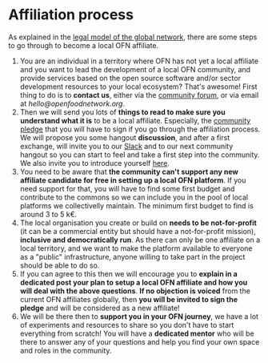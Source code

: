 # Affiliation process

As explained in the [legal model of the global network](https://ofn-user-guide.gitbook.io/ofn-handbook/working-on-the-ofn-governance/legal-model), there are some steps to go through to become a local OFN affiliate. 

1. You are an individual in a territory where OFN has not yet a local affiliate and you want to lead the development of a local OFN community, and provide services based on the open source software and/or sector development resources to your local ecosystem? That's awesome! First thing to do is to **contact us**, either via the [community forum](https://community.openfoodnetwork.org/), or via email at _hello@openfoodnetwork.org_. 
2. Then we will send you lots of **things to read to make sure you understand what it is** to be a local affiliate. Especially, the [community pledge](https://community.openfoodnetwork.org/t/ofn-community-pledge-v1-0-1-june-2017/948) that you will have to sign if you go through the affiliation process. We will propose you some hangout **discussion**, and after a first exchange, will invite you to our [Slack](https://join.slack.com/t/openfoodnetwork/shared_invite/enQtMzU2Mjk5MDc2MjA5LTM4ZTAzZjIwNzIxMmU5ODFiNWY1MTU2ZWUyNzQwNjdjNTY0N2VhY2UwOGU4ZmVjNzYyZDU2NjY3NzZkZmQwYjk) and to our next community hangout so you can start to feel and take a first step into the community. We also invite you to introduce yourself [here](https://community.openfoodnetwork.org/t/who-are-we-i-want-to-know-the-people-behind-the-names/225).
3. You need to be aware that **the community can't support any new affiliate candidate for free in setting up a local OFN platform**. If you need support for that, you will have to find some first budget and contribute to the commons so we can include you in the pool of local platforms we collectivelly maintain. The minimum first budget to find is around 3 to 5 k€.
4. The local organisation you create or build on **needs to be not-for-profit** \(it can be a commercial entity but should have a not-for-profit mission\), **inclusive and democratically run**. As there can only be one affiliate on a local territory, and we want to make the platform available to everyone as a "public" infrastructure, anyone willing to take part in the project should be able to do so. 
5. If you can agree to this then we will encourage you to **explain in a dedicated post your plan to setup a local OFN affiliate and how you will deal with the above questions**. **If no objection is voiced** from the current OFN affiliates globally, then **you will be invited to sign the pledge** and will be considered as a new affiliate!
6. We will be there then to **support you in your OFN journey**, we have a lot of experiments and resources to share so you don't have to start everything from scratch! You will have a **dedicated mentor** who will be there to answer any of your questions and help you find your own space and roles in the community.

